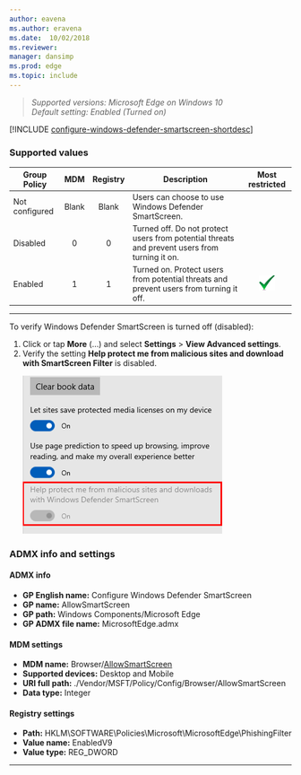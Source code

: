 ```yaml
---
author: eavena
ms.author: eravena
ms.date:  10/02/2018
ms.reviewer: 
manager: dansimp
ms.prod: edge
ms.topic: include
---
```


<!-- ## Configure Windows Defender SmartScreen -->
>*Supported versions: Microsoft Edge on Windows 10*<br>
>*Default setting:  Enabled (Turned on)*

[!INCLUDE [configure-windows-defender-smartscreen-shortdesc](../shortdesc/configure-windows-defender-smartscreen-shortdesc.md)]

### Supported values

|  Group Policy  |  MDM  | Registry |                                          Description                                          |                 Most restricted                  |
|----------------|:-----:|:--------:|-----------------------------------------------------------------------------------------------|:------------------------------------------------:|
| Not configured | Blank |  Blank   |                     Users can choose to use Windows Defender SmartScreen.                     |                                                  |
|    Disabled    |   0   |    0     | Turned off. Do not protect users from potential threats and prevent users from turning it on. |                                                  |
|    Enabled     |   1   |    1     |    Turned on. Protect users from potential threats and prevent users from turning it off.     | ![Most restricted value](../images/check-gn.png) |

---

To verify Windows Defender SmartScreen is turned off (disabled): 
1. Click or tap **More** (…) and select **Settings** > **View Advanced settings**.
2.  Verify the setting **Help protect me from malicious sites and download with SmartScreen Filter** is disabled.<p>![Verify that Windows Defender SmartScreen is turned off (disabled)](../images/allow-smart-screen-validation.PNG)


### ADMX info and settings
#### ADMX info
- **GP English name:** Configure Windows Defender SmartScreen
- **GP name:** AllowSmartScreen
- **GP path:** Windows Components/Microsoft Edge
- **GP ADMX file name:** MicrosoftEdge.admx

#### MDM settings
- **MDM name:** Browser/[AllowSmartScreen](https://docs.microsoft.com/windows/client-management/mdm/policy-csp-browser#browser-allowsmartscreen)
- **Supported devices:** Desktop and Mobile
- **URI full path:** ./Vendor/MSFT/Policy/Config/Browser/AllowSmartScreen  
- **Data type:** Integer

#### Registry settings
- **Path:** HKLM\SOFTWARE\Policies\Microsoft\MicrosoftEdge\PhishingFilter
- **Value name:** EnabledV9
- **Value type:** REG_DWORD

<hr>
